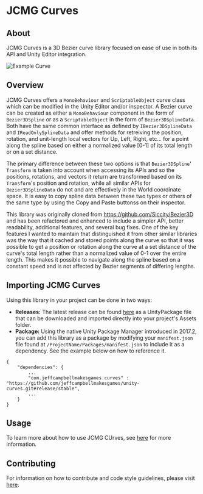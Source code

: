 # JCMG Curves

## About

JCMG Curves is a 3D Bezier curve library focused on ease of use in both its API and Unity Editor integration.

![Example Curve](./Images/Example01.gif)

## Overview

JCMG Curves offers a `MonoBehaviour` and `ScriptableObject` curve class which can be modified in the Unity Editor and/or inspector. A Bezier curve can be created as either a `MonoBehaviour` component in the form of `Bezier3DSpline` or as a `ScriptableObject` in the form of `Bezier3DSplineData`. Both have the same common interface as defined by `IBezier3DSplineData` and `IReadOnlySplineData` and offer methods for retreiving the position, rotation, and unit-length local vectors for Up, Left, Right, etc... for a point along the spline based on either a normalized value [0-1] of its total length or on a set distance.

The primary difference between these two options is that `Bezier3DSpline`' `Transform` is taken into account when accessing its APIs and so the positions, rotations, and vectors it return are transformed based on its `Transform`'s position and rotation, while all similar APIs for `Bezier3DSplineData` do not and are effectively in the World coordinate space. It is easy to copy spline data between these two types or others of the same type by using the Copy and Paste buttonss on their inspector.

This library was originally cloned from https://github.com/Siccity/Bezier3D and has been refactored and enhanced to include a simpler API, better readability, additional features, and several bug fixes. One of the key features I wanted to maintain that distinguished it from other similar libraries was the way that it cached and stored points along the curve so that it was possible to get a position or rotation along the curve at a set distance of the curve's total length rather than a normalized value of 0-1 over the entire length. This makes it possible to navigate along the spline based on a constant speed and is not affected by Bezier segments of differing lengths.

## Importing JCMG Curves

Using this library in your project can be done in two ways:
* **Releases:** The latest release can be found [here](https://github.com/jeffcampbellmakesgames/unity-curves/releases) as a UnityPackage file that can be downloaded and imported directly into your project's Assets folder.
* **Package:** Using the native Unity Package Manager introduced in 2017.2, you can add this library as a package by modifying your `manifest.json` file found at `/ProjectName/Packages/manifest.json` to include it as a dependency. See the example below on how to reference it.

```
{
	"dependencies": {
		...
		"com.jeffcampbellmakesgames.curves" : "https://github.com/jeffcampbellmakesgames/unity-curves.git#release/stable",
		...
	}
}
```

## Usage

To learn more about how to use JCMG CUrves, see [here](./usage.md) for more information.

## Contributing

For information on how to contribute and code style guidelines, please visit [here](./contributing.md).
